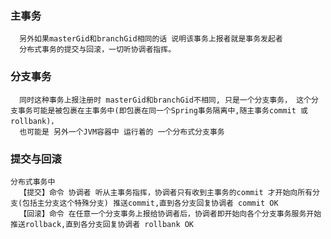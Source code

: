 ### 主事务

 ``` 事务注册时  declare 值为true 表示 为分布式事务创建者, 即主事务
   另外如果masterGid和branchGid相同的话 说明该事务上报者就是事务发起者
   分布式事务的提交与回滚，一切听协调者指挥。   
 ```
 
### 分支事务

 ``` 事务注册时  declare 值为false
   同时这种事务上报注册时 masterGid和branchGid不相同, 只是一个分支事务， 这个分支事务可能是被包裹在主事务中(即包裹在同一个Spring事务隔离中,随主事务commit 或 rollbank)，
   也可能是 另外一个JVM容器中 运行着的 一个分布式分支事务
 ```

### 提交与回滚

 ```
 分布式事务中
   【提交】命令 协调者 听从主事务指挥，协调者只有收到主事务的commit 才开始向所有分支(包括主分支这个特殊分支) 推送commit,直到各分支回复协调者 commit OK
   【回滚】命令 在任意一个分支事务上报给协调者后，协调者即开始向各个分支事务服务开始推送rollback,直到各分支回复协调者 rollbank OK
 ```